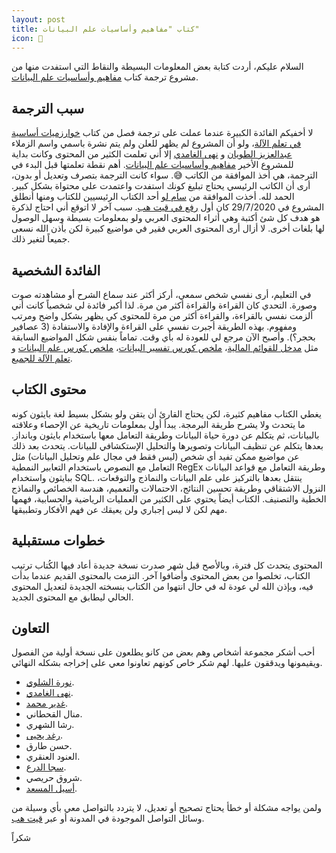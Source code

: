 ```yaml
---  
layout: post
title: كتاب "مفاهيم وأساسيات علم البيانات"
icon: 📕
---  
```


السلام عليكم، أردت كتابة بعض المعلومات البسيطة والنقاط التي استفدت منها من مشروع ترجمة كتاب [مفاهيم وأساسيات علم البيانات][ds100ar].

## سبب الترجمة

لا أخفيكم الفائدة الكبيرة عندما عملت على ترجمة فصل من كتاب [خوارزميات أساسية في تعلم الآلة][100MLBookChapter3]، ولو أن المشروع لم يظهر للعلن ولم يتم نشرة باسمي واسم الزملاء [عبدالعزيز الطويان][abdulaziz] و [نهى الغامدي][nuha] إلا أني تعلمت الكثير من المحتوى وكانت بداية للمشروع الأخير [مفاهيم وأساسيات علم البيانات][ds100ar]. أهم نقطة تعلمتها قبل البدء في الترجمة، هي أخذ الموافقة من الكاتب 😅. سواء كانت الترجمة بتصرف وتعديل أو بدون، أرى أن الكاتب الرئيسي يحتاج تبليغ كونك استفدت واعتمدت على محتواة بشكل كبير. الحمد لله. أخذت الموافقة من [سام لو][sam] أحد الكتاب الرئيسيين للكتاب ومنها أنطلق المشروع في 29/7/2020 كان أول [رفع في قيت هب][firstCommit]. سبب آخر لا اتوقع أني احتاج لذكرة هو هدف كل شئ أكتبة وهي أثراء المحتوى العربي ولو بمعلومات بسيطة وسهل الوصول لها بلغات أخرى. لا أزال أرى المحتوى العربي فقير في مواضيع كبيرة لكن بأذن الله نسعى جميعاً لتغير ذلك. 

## الفائدة الشخصية

في التعليم، أرى نفسي شخص سمعي، أركز أكثر عند سماع الشرح أو مشاهدته صوت وصورة. التحدي كان القراءة والقراءة أكثر من مرة. لذا أكبر فائدة لي شخصياً كانت أني ألزمت نفسي بالقراءة، والقراءة أكثر من مرة للمحتوى كي يظهر بشكل واضح ومرتب ومفهوم. بهذه الطريقة أجبرت نفسي على القراءة والإفادة والاستفادة (3 عصافير بحجر؟). وأصبح الآن مرجع لي للعودة له بأي وقت. تماماً بنفس شكل المواضيع السابقة مثل [مدخل للقوائم المالية][performanceManagement]، [ملخص كورس تفسير البيانات][QI104]، [ملخص كورس علم البيانات][DSNDNotes] و [تعلم الآلة للجميع][MachineLearningForEveryone].

## محتوى الكتاب

يغطي الكتاب مفاهيم كثيرة، لكن يحتاج القارئ أن يتقن ولو بشكل بسيط لغة بايثون كونه ما يتحدث ولا يشرح طريقة البرمجة. يبدأ أول بمعلومات تاريخية عن الإحصاء وعلاقته بالبيانات، ثم يتكلم عن دورة حياة البيانات وطريقة التعامل معها باستخدام بايثون وبانداز. بعدها يتكلم عن تنظيف البيانات وتصويرها والتحليل الإستكشافي للبيانات. يتحدث بعد ذلك عن مواضيع ممكن تفيد أي شخص (ليس فقط في مجال علم وتحليل البيانات) مثل التعامل مع النصوص باستخدام التعابير النمطية RegEx وطريقة التعامل مع قواعد البيانات ببايثون واستخدام SQL. ينتقل بعدها بالتركيز على علم البيانات والنماذج والتوقعات، النزول الاشتقاقي وطريقة تحسين النتائج، الاحتمالات والتعميم، هندسة الخصائص والنماذج الخطية والتصنيف. الكتاب أيضاً يحتوي على الكثير من العمليات الرياضية والحسابية، فهمها مهم لكن لا ليس إجباري ولن يعيقك عن فهم الأفكار وتطبيقها.

## خطوات مستقبلية

المحتوى يتحدث كل فترة، وبالأصح قبل شهر صدرت نسخة جديدة أعاد فيها الكُتاب ترتيب الكتاب، تخلصوا من بعض المحتوى وأضافوا آخر. التزمت بالمحتوى القديم عندما بدأت فيه، وبإذن الله لي عودة له في حال انتهوا من الكتاب بنسخته الجديدة لتعديل المحتوى الحالي ليطابق مع المحتوى الجديد.

## التعاون

أحب أشكر مجموعة أشخاص وهم بعض من كانو يطلعون على نسخة أولية من الفصول ويقيمونها ويدققون عليها. لهم شكر خاص كونهم تعاونوا معي على إخراجه بشكله النهائي.

- [نورة الشلوي][nora].
- [نهى الغامدي][nuha].
- [غدير محمد][ghadeer].
- منال القحطاني.
- رشا الشهري.
- [رغد يحيى][raghad].
- حسن طارق.
- العنود العنقري.
- [سجا الدرع][saja].
- شروق حريصي.
- [أسيل المسعد][aseel].

ولمن يواجه مشكلة أو خطأ يحتاج تصحيح أو تعديل، لا يتردد بالتواصل معي بأي وسيلة من وسائل التواصل الموجودة في المدونة أو عبر [قيت هب][Githubissue].


شكراً

[nuha]: https://www.linkedin.com/in/nuha-alghamdi-69a98888/
[abdulaziz]: https://github.com/iamaziz
[sam]: https://www.samlau.me/
[100MLBookChapter3]: https://alioh.github.io/100MLBook-Chapter3/
[ds100ar]: https://alioh.github.io/ds-100-ar/
[firstCommit]: https://github.com/alioh/ds-100-ar/tree/c3975bede63f65d86e5d8088f2b7ac274d6f6cef
[performanceManagement]: https://alioh.github.io/performance-management/
[QI104]: https://alioh.github.io/QI104/
[DSNDNotes]: https://alioh.github.io/DSND-Notes-1/
[MachineLearningForEveryone]: https://alioh.github.io/Machine-Learning-for-Everyone-1/
[Githubissue]: https://github.com/alioh/ds-100-ar/issues/new
[saja]: https://www.linkedin.com/in/saja-aldera-50095241/
[nora]: https://www.linkedin.com/in/norah-shalawi/
[aseel]: https://twitter.com/AAlmesad
[raghad]: https://www.linkedin.com/in/raghad-aati/
[ghadeer]: https://www.linkedin.com/in/ghadeer-mohammed-441b8517b/